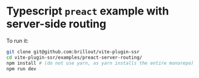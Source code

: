 # Typescript `preact` example with server-side routing

To run it:

```bash
git clone git@github.com:brillout/vite-plugin-ssr
cd vite-plugin-ssr/examples/preact-server-routing/
npm install # (do not use yarn, as yarn installs the entire monorepo)
npm run dev
```